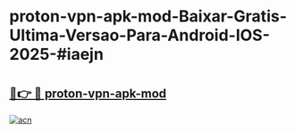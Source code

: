 # proton-vpn-apk-mod-Baixar-Gratis-Ultima-Versao-Para-Android-IOS-2025-#iaejn

# <h2><a href="https://ainizakaria.my?title=proton-vpn-apk-mod&ref=24M">🔗👉 🔴 proton-vpn-apk-mod</a></h2>

[![acn](https://github.com/user-attachments/assets/0f9c940e-d8b0-45ae-aac7-cd30a18b3e1c)](https://ainizakaria.my?title=proton-vpn-apk-mod&ref=24M)

